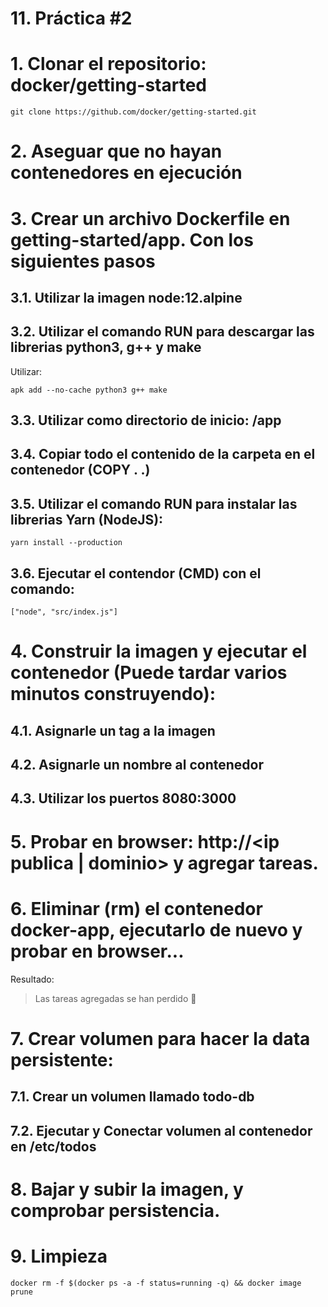 # 11. Práctica #2 <!-- omit in TOC -->

# 1. Clonar el repositorio: docker/getting-started

```vim
git clone https://github.com/docker/getting-started.git
```
# 2. Aseguar que no hayan contenedores en ejecución
# 3. Crear un archivo Dockerfile en getting-started/app. Con los siguientes pasos
## 3.1. Utilizar la imagen node:12.alpine
## 3.2. Utilizar el comando RUN para descargar las librerias python3, g++ y make
Utilizar:
```vim
apk add --no-cache python3 g++ make
```
## 3.3. Utilizar como directorio de inicio: /app
## 3.4. Copiar todo el contenido de la carpeta en el contenedor (COPY . .)
## 3.5. Utilizar el comando RUN para instalar las librerias Yarn (NodeJS):
```vim
yarn install --production
```
## 3.6. Ejecutar el contendor (CMD) con el comando:
```vim
["node", "src/index.js"]
```

# 4. Construir la imagen y ejecutar el contenedor (Puede tardar varios minutos construyendo):
## 4.1. Asignarle un tag a la imagen
## 4.2. Asignarle un nombre al contenedor
## 4.3. Utilizar los puertos 8080:3000

# 5. Probar en browser: http://<ip publica | dominio> y agregar tareas.

# 6. Eliminar (rm) el contenedor docker-app, ejecutarlo de nuevo y probar en browser...
Resultado:
> Las tareas agregadas se han perdido 🤕

# 7. Crear volumen para hacer la data persistente:

## 7.1. Crear un volumen llamado todo-db
## 7.2. Ejecutar y Conectar volumen al contenedor en /etc/todos

# 8. Bajar y subir la imagen, y comprobar persistencia.

# 9. Limpieza
```vim
docker rm -f $(docker ps -a -f status=running -q) && docker image prune
```
